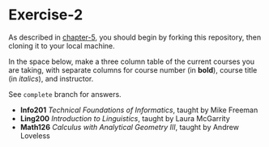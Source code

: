 # Exercise-2

As described in [chapter-5](https://info201-s17.github.io/book/introduction-to-git-and-github.html), you should begin by forking this repository, then cloning it to your local machine.

In the space below, make a three column table of the current courses you are taking, with separate columns for course number (in **bold**), course title (in _italics_), and instructor.

See `complete` branch for answers.

- **Info201** _Technical Foundations of Informatics_, taught by Mike Freeman
- **Ling200** _Introduction to Linguistics_, taught by Laura McGarrity
- **Math126** _Calculus with Analytical Geometry III_, taught by Andrew Loveless
